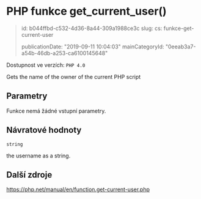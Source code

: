 PHP funkce get_current_user()
=============================

> id: b044ffbd-c532-4d36-8a44-309a1988ce3c
> slug:
> 	cs: funkce-get-current-user
> 
> publicationDate: "2019-09-11 10:04:03"
> mainCategoryId: "0eeab3a7-a54b-46db-a253-ca6100145648"

Dostupnost ve verzích: `PHP 4.0`

Gets the name of the owner of the current PHP script


Parametry
--------------

Funkce nemá žádné vstupní parametry.

Návratové hodnoty
----------------

`string`

the username as a string.

Další zdroje
------------

https://php.net/manual/en/function.get-current-user.php
